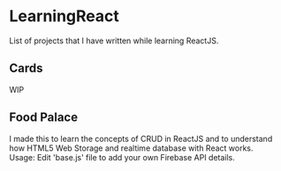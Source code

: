 # LearningReact
List of projects that I have written while learning ReactJS.

## Cards
WIP

## Food Palace
I made this to learn the concepts of CRUD in ReactJS and to understand how HTML5 Web Storage and realtime database with React works.
<br/>
Usage: Edit 'base.js' file to add your own Firebase API details.
